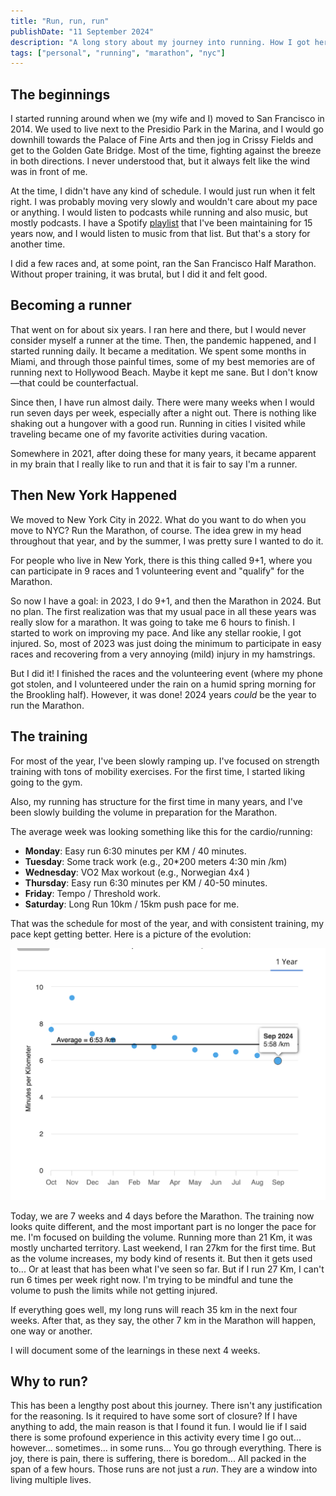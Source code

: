 ```yaml
---
title: "Run, run, run"
publishDate: "11 September 2024"
description: "A long story about my journey into running. How I got here and what is like to train for NYC marathon"
tags: ["personal", "running", "marathon", "nyc"]
---
```


## The beginnings 

I started running around when we (my wife and I) moved to San Francisco in 2014. We used to live next to the Presidio Park in the Marina, and I would go downhill towards the Palace of Fine Arts and then jog in Crissy Fields and get to the Golden Gate Bridge. Most of the time, fighting against the breeze in both directions. I never understood that, but it always felt like the wind was in front of me. 

At the time, I didn't have any kind of schedule. I would just run when it felt right. I was probably moving very slowly and wouldn't care about my pace or anything. I would listen to podcasts while running and also music, but mostly podcasts. I have a Spotify [playlist](https://open.spotify.com/playlist/3512C2sHz6AcgM6QS0mX5v?si=2217322907d14c78) that I've been maintaining for 15 years now, and I would listen to music from that list. But that's a story for another time. 

I did a few races and, at some point, ran the San Francisco Half Marathon. Without proper training, it was brutal, but I did it and felt good. 

## Becoming a runner

That went on for about six years. I ran here and there, but I would never consider myself a runner at the time. Then, the pandemic happened, and I started running daily. It became a meditation. We spent some months in Miami, and through those painful times, some of my best memories are of running next to Hollywood Beach. Maybe it kept me sane. But I don't know—that could be counterfactual.

Since then, I have run almost daily. There were many weeks when I would run seven days per week, especially after a night out. There is nothing like shaking out a hungover with a good run. Running in cities I visited while traveling became one of my favorite activities during vacation. 

Somewhere in 2021, after doing these for many years, it became apparent in my brain that I really like to run and that it is fair to say I'm a runner. 

## Then New York Happened

We moved to New York City in 2022. What do you want to do when you move to NYC? Run the Marathon, of course. The idea grew in my head throughout that year, and by the summer, I was pretty sure I wanted to do it. 

For people who live in New York, there is this thing called 9+1, where you can participate in 9 races and 1 volunteering event and "qualify" for the Marathon. 

So now I have a goal: in 2023, I do 9+1, and then the Marathon in 2024. But no plan. The first realization was that my usual pace in all these years was really slow for a marathon. It was going to take me 6 hours to finish. I started to work on improving my pace. And like any stellar rookie, I got injured. So, most of 2023 was just doing the minimum to participate in easy races and recovering from a very annoying (mild) injury in my hamstrings. 

But I did it! I finished the races and the volunteering event (where my phone got stolen, and I volunteered under the rain on a humid spring morning for the Brookling half). However, it was done! 2024 years _could_ be the year to run the Marathon.

## The training

For most of the year, I've been slowly ramping up. I've focused on strength training with tons of mobility exercises. For the first time, I started liking going to the gym.

Also, my running has structure for the first time in many years, and I've been slowly building the volume in preparation for the Marathon. 

The average week was looking something like this for the cardio/running:
- **Monday**: Easy run 6:30 minutes per KM / 40 minutes.
- **Tuesday**: Some track work (e.g., 20*200 meters 4:30 min /km)
- **Wednesday**:  VO2 Max workout (e.g., Norwegian 4x4 )
- **Thursday**:  Easy run 6:30 minutes per KM / 40-50 minutes.
- **Friday**: Tempo / Threshold work.
- **Saturday**: Long Run 10km  / 15km push pace for me.

That was the schedule for most of the year, and with consistent training, my pace kept getting better. Here is a picture of the evolution:

![alt text](pace_history.png)

Today, we are 7 weeks and 4 days before the Marathon. The training now looks quite different, and the most important part is no longer the pace for me. I'm focused on building the volume. Running more than 21 Km, it was mostly uncharted territory. Last weekend, I ran 27km for the first time. But as the volume increases, my body kind of resents it. But then it gets used to... Or at least that has been what I've seen so far. But if I run 27 Km, I can't run 6 times per week right now. I'm trying to be mindful and tune the volume to push the limits while not getting injured. 

If everything goes well, my long runs will reach 35 km in the next four weeks. After that, as they say, the other 7 km in the Marathon will happen, one way or another. 

I will document some of the learnings in these next 4 weeks. 

## Why to run? 

This has been a lengthy post about this journey. There isn't any justification for the reasoning. Is it required to have some sort of closure? If I have anything to add, the main reason is that I found it fun. I would lie if I said there is some profound experience in this activity every time I go out... however... sometimes... in some runs... You go through everything. There is joy, there is pain, there is suffering, there is boredom... All packed in the span of a few hours. Those runs are not just a _run_. They are a window into living multiple lives. 
